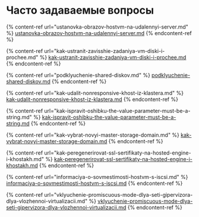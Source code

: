 # Часто задаваемые вопросы

{% content-ref url="ustanovka-obrazov-hostvm-na-udalennyi-server.md" %}
[ustanovka-obrazov-hostvm-na-udalennyi-server.md](ustanovka-obrazov-hostvm-na-udalennyi-server.md)
{% endcontent-ref %}

{% content-ref url="kak-ustranit-zavisshie-zadaniya-vm-diski-i-prochee.md" %}
[kak-ustranit-zavisshie-zadaniya-vm-diski-i-prochee.md](kak-ustranit-zavisshie-zadaniya-vm-diski-i-prochee.md)
{% endcontent-ref %}

{% content-ref url="podklyuchenie-shared-diskov.md" %}
[podklyuchenie-shared-diskov.md](podklyuchenie-shared-diskov.md)
{% endcontent-ref %}

{% content-ref url="kak-udalit-nonresponsive-khost-iz-klastera.md" %}
[kak-udalit-nonresponsive-khost-iz-klastera.md](kak-udalit-nonresponsive-khost-iz-klastera.md)
{% endcontent-ref %}

{% content-ref url="kak-ispravit-oshibku-the-value-parameter-must-be-a-string.md" %}
[kak-ispravit-oshibku-the-value-parameter-must-be-a-string.md](kak-ispravit-oshibku-the-value-parameter-must-be-a-string.md)
{% endcontent-ref %}

{% content-ref url="kak-vybrat-novyi-master-storage-domain.md" %}
[kak-vybrat-novyi-master-storage-domain.md](kak-vybrat-novyi-master-storage-domain.md)
{% endcontent-ref %}

{% content-ref url="kak-peregenerirovat-ssl-sertifikaty-na-hosted-engine-i-khostakh.md" %}
[kak-peregenerirovat-ssl-sertifikaty-na-hosted-engine-i-khostakh.md](kak-peregenerirovat-ssl-sertifikaty-na-hosted-engine-i-khostakh.md)
{% endcontent-ref %}

{% content-ref url="informaciya-o-sovmestimosti-hostvm-s-iscsi.md" %}
[informaciya-o-sovmestimosti-hostvm-s-iscsi.md](informaciya-o-sovmestimosti-hostvm-s-iscsi.md)
{% endcontent-ref %}

{% content-ref url="vklyuchenie-promiscuous-mode-dlya-seti-gipervizora-dlya-vlozhennoi-virtualizacii.md" %}
[vklyuchenie-promiscuous-mode-dlya-seti-gipervizora-dlya-vlozhennoi-virtualizacii.md](vklyuchenie-promiscuous-mode-dlya-seti-gipervizora-dlya-vlozhennoi-virtualizacii.md)
{% endcontent-ref %}
